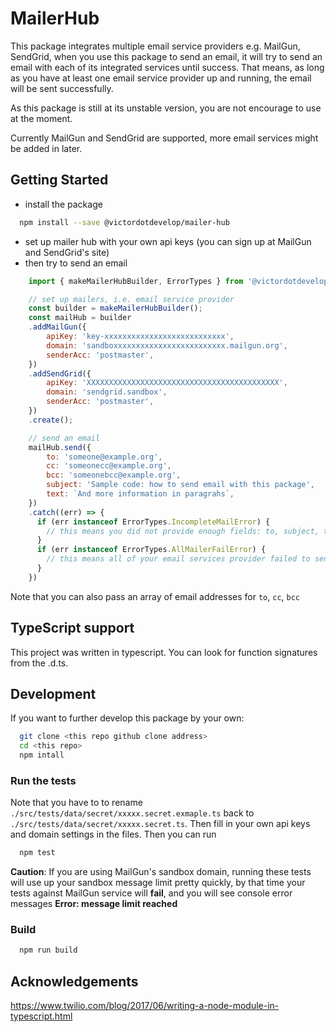 # MailerHub
This package integrates multiple email service providers e.g. MailGun, SendGrid, when you use this package to send an email, it will try to send an email with each of its integrated services until success. That means, as long as you have at least one email service provider up and running, the email will be sent successfully.

As this package is still at its unstable version, you are not encourage to use at the moment.

Currently MailGun and SendGrid are supported, more email services might be added in later.

## Getting Started

 - install the package
  ```sh
    npm install --save @victordotdevelop/mailer-hub
  ```
 - set up mailer hub with your own api keys (you can sign up at MailGun and SendGrid's site)
 - then try to send an email
  ```javascript
      import { makeMailerHubBuilder, ErrorTypes } from '@victordotdevelop/mailer-hub';

      // set up mailers, i.e. email service provider
      const builder = makeMailerHubBuilder();
      const mailHub = builder
      .addMailGun({
          apiKey: 'key-xxxxxxxxxxxxxxxxxxxxxxxxxxx',
          domain: 'sandboxxxxxxxxxxxxxxxxxxxxxxxxx.mailgun.org',
          senderAcc: 'postmaster',
      })
      .addSendGrid({
          apiKey: 'XXXXXXXXXXXXXXXXXXXXXXXXXXXXXXXXXXXXXXXXXXX',
          domain: 'sendgrid.sandbox',
          senderAcc: 'postmaster',
      })
      .create();

      // send an email
      mailHub.send({
          to: 'someone@example.org',
          cc: 'someonecc@example.org',
          bcc: 'someonebcc@example.org',
          subject: 'Sample code: how to send email with this package',
          text: `And more information in paragrahs`,
      })
      .catch((err) => {
        if (err instanceof ErrorTypes.IncompleteMailError) {
          // this means you did not provide enough fields: to, subject, text
        }
        if (err instanceof ErrorTypes.AllMailerFailError) {
          // this means all of your email services provider failed to send this email
        }
      })
  ```
Note that you can also pass an array of email addresses for `to`, `cc`, `bcc`

## TypeScript support
This project was written in typescript. You can look for function signatures from the .d.ts.

## Development

If you want to further develop this package by your own:

```sh
  git clone <this repo github clone address>
  cd <this repo>
  npm intall
```

### Run the tests
Note that you have to to rename `./src/tests/data/secret/xxxxx.secret.exmaple.ts` back to `./src/tests/data/secret/xxxxx.secret.ts`. Then fill in your own api keys and domain settings in the files. Then you can run

```sh
  npm test
```

__Caution__: If you are using MailGun's sandbox domain, running these tests will use up your sandbox message limit pretty quickly, by that time your tests against MailGun service will __fail__, and you will see console error messages  __Error: message limit reached__

### Build 
```sh
  npm run build
```

## Acknowledgements

https://www.twilio.com/blog/2017/06/writing-a-node-module-in-typescript.html
